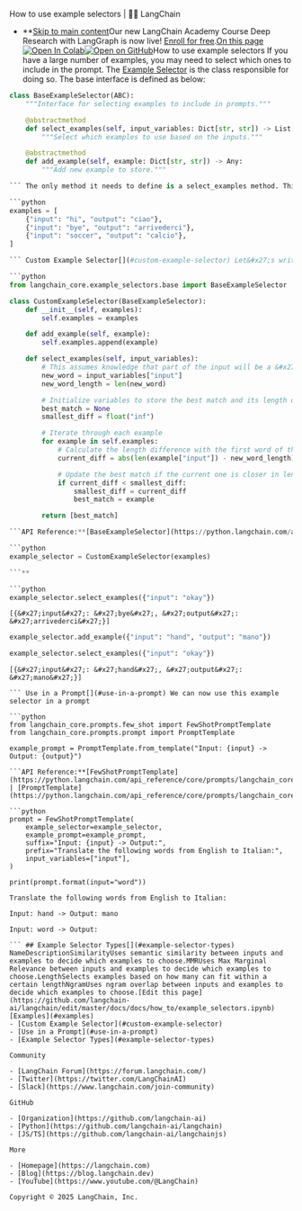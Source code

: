 How to use example selectors | 🦜️🔗 LangChain
- **[Skip to main content](#__docusaurus_skipToContent_fallback)Our new LangChain Academy Course Deep Research with LangGraph is now live! [Enroll for free](https://academy.langchain.com/courses/deep-research-with-langgraph/?utm_medium=internal&utm_source=docs&utm_campaign=q3-2025_deep-research-course_co).[On this page![Open In Colab ](https://colab.research.google.com/assets/colab-badge.svg)](https://colab.research.google.com/github/langchain-ai/langchain/blob/master/docs/docs/how_to/example_selectors.ipynb)[![Open on GitHub ](https://img.shields.io/badge/Open%20on%20GitHub-grey?logo=github&logoColor=white)](https://github.com/langchain-ai/langchain/blob/master/docs/docs/how_to/example_selectors.ipynb)How to use example selectors If you have a large number of examples, you may need to select which ones to include in the prompt. The [Example Selector](/docs/concepts/example_selectors/) is the class responsible for doing so. The base interface is defined as below:

```python
class BaseExampleSelector(ABC):
    """Interface for selecting examples to include in prompts."""

    @abstractmethod
    def select_examples(self, input_variables: Dict[str, str]) -> List[dict]:
        """Select which examples to use based on the inputs."""

    @abstractmethod
    def add_example(self, example: Dict[str, str]) -> Any:
        """Add new example to store."""

``` The only method it needs to define is a select_examples method. This takes in the input variables and then returns a list of examples. It is up to each specific implementation as to how those examples are selected. LangChain has a few different types of example selectors. For an overview of all these types, see the [below table](#example-selector-types). In this guide, we will walk through creating a custom example selector. Examples[​](#examples) In order to use an example selector, we need to create a list of examples. These should generally be example inputs and outputs. For this demo purpose, let&#x27;s imagine we are selecting examples of how to translate English to Italian.

```python
examples = [
    {"input": "hi", "output": "ciao"},
    {"input": "bye", "output": "arrivederci"},
    {"input": "soccer", "output": "calcio"},
]

``` Custom Example Selector[​](#custom-example-selector) Let&#x27;s write an example selector that chooses what example to pick based on the length of the word.

```python
from langchain_core.example_selectors.base import BaseExampleSelector

class CustomExampleSelector(BaseExampleSelector):
    def __init__(self, examples):
        self.examples = examples

    def add_example(self, example):
        self.examples.append(example)

    def select_examples(self, input_variables):
        # This assumes knowledge that part of the input will be a &#x27;text&#x27; key
        new_word = input_variables["input"]
        new_word_length = len(new_word)

        # Initialize variables to store the best match and its length difference
        best_match = None
        smallest_diff = float("inf")

        # Iterate through each example
        for example in self.examples:
            # Calculate the length difference with the first word of the example
            current_diff = abs(len(example["input"]) - new_word_length)

            # Update the best match if the current one is closer in length
            if current_diff < smallest_diff:
                smallest_diff = current_diff
                best_match = example

        return [best_match]

```API Reference:**[BaseExampleSelector](https://python.langchain.com/api_reference/core/example_selectors/langchain_core.example_selectors.base.BaseExampleSelector.html)

```python
example_selector = CustomExampleSelector(examples)

```**

```python
example_selector.select_examples({"input": "okay"})

```

```output
[{&#x27;input&#x27;: &#x27;bye&#x27;, &#x27;output&#x27;: &#x27;arrivederci&#x27;}]

```

```python
example_selector.add_example({"input": "hand", "output": "mano"})

```

```python
example_selector.select_examples({"input": "okay"})

```

```output
[{&#x27;input&#x27;: &#x27;hand&#x27;, &#x27;output&#x27;: &#x27;mano&#x27;}]

``` Use in a Prompt[​](#use-in-a-prompt) We can now use this example selector in a prompt

```python
from langchain_core.prompts.few_shot import FewShotPromptTemplate
from langchain_core.prompts.prompt import PromptTemplate

example_prompt = PromptTemplate.from_template("Input: {input} -> Output: {output}")

```API Reference:**[FewShotPromptTemplate](https://python.langchain.com/api_reference/core/prompts/langchain_core.prompts.few_shot.FewShotPromptTemplate.html) | [PromptTemplate](https://python.langchain.com/api_reference/core/prompts/langchain_core.prompts.prompt.PromptTemplate.html)

```python
prompt = FewShotPromptTemplate(
    example_selector=example_selector,
    example_prompt=example_prompt,
    suffix="Input: {input} -> Output:",
    prefix="Translate the following words from English to Italian:",
    input_variables=["input"],
)

print(prompt.format(input="word"))

```

```output
Translate the following words from English to Italian:

Input: hand -> Output: mano

Input: word -> Output:

``` ## Example Selector Types[​](#example-selector-types) NameDescriptionSimilarityUses semantic similarity between inputs and examples to decide which examples to choose.MMRUses Max Marginal Relevance between inputs and examples to decide which examples to choose.LengthSelects examples based on how many can fit within a certain lengthNgramUses ngram overlap between inputs and examples to decide which examples to choose.[Edit this page](https://github.com/langchain-ai/langchain/edit/master/docs/docs/how_to/example_selectors.ipynb)[Examples](#examples)
- [Custom Example Selector](#custom-example-selector)
- [Use in a Prompt](#use-in-a-prompt)
- [Example Selector Types](#example-selector-types)

Community

- [LangChain Forum](https://forum.langchain.com/)
- [Twitter](https://twitter.com/LangChainAI)
- [Slack](https://www.langchain.com/join-community)

GitHub

- [Organization](https://github.com/langchain-ai)
- [Python](https://github.com/langchain-ai/langchain)
- [JS/TS](https://github.com/langchain-ai/langchainjs)

More

- [Homepage](https://langchain.com)
- [Blog](https://blog.langchain.dev)
- [YouTube](https://www.youtube.com/@LangChain)

Copyright © 2025 LangChain, Inc.